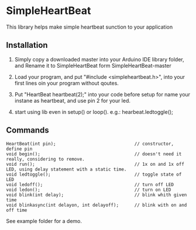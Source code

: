 <H1>SimpleHeartBeat</h1>

This library helps make simple heartbeat sunction to your application

<h2>Installation</h2>

1. Simply copy a downloaded master into your Arduino IDE library folder, and Rename it to SimpleHeartBeat form SimpleHeartBeat-master

2. Load your program, and put "#include <simpleheartbeat.h>", into your first lines oin your program without qoutes.
3. Put "HeartBeat heartbeat(2);" into your code before setup for name your instane as heartbeat, and use pin 2 for your led.
4. start using lib even in setup() or loop(). e.g.: hearbeat.ledtoggle();

<H2>Commands</h2>

    HeartBeat(int pin);                              // constructor, define pin
    void begin();                                    // doesn't need it really, considering to remove.
    void run();                                      // 1x on and 1x off LED, using delay statement with a static time.
    void ledtoggle();                                // toggle state of LED
    void ledoff();                                   // turn off LED
    void ledon();                                    // turn on LED
    void blink(int delay);                           // blink whith given time
    void blinkasync(int delayon, int delayoff);      // blink with on and off time
    
    
See example folder for a demo.    

